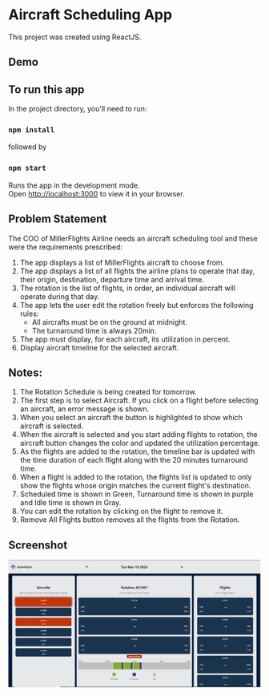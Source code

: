 # Aircraft Scheduling App

This project was created using ReactJS.

## Demo


## To run this app

In the project directory, you'll need to run:

### `npm install`

followed by 

### `npm start`

Runs the app in the development mode.\
Open [http://localhost:3000](http://localhost:3000) to view it in your browser.

## Problem Statement
The COO of MillerFlights Airline needs an aircraft scheduling tool and these were the requirements prescribed:
1. The app displays a list of MillerFlights aircraft to choose from.
2. The app displays a list of all flights the airline plans to operate that day, their origin, destination, departure time and arrival time.
3. The rotation is the list of flights, in order, an individual aircraft will operate during that day.
4. The app lets the user edit the rotation freely but enforces the following rules:
    - All aircrafts must be on the ground at midnight.
    - The turnaround time is always 20min.
5. The app must display, for each aircraft, its utilization in percent.
6. Display aircraft timeline for the selected aircraft.

## Notes:
1. The Rotation Schedule is being created for tomorrow.
2. The first step is to select Aircraft. If you click on a flight before selecting an aircraft, an error message is shown.
3. When you select an aircraft the button is highlighted to show which aircraft is selected.
4. When the aircraft is selected and you start adding flights to rotation, the aircraft button changes the color and updated the utilization percentage.
5. As the flights are added to the rotation, the timeline bar is updated with the time duration of each flight along with the 20 minutes turnaround time. 
6. When a flight is added to the rotation, the flights list is updated to only show the flights whose origin matches the current flight's destination.
7. Scheduled time is shown in Green, Turnaround time is shown in purple and Idle time is shown in Gray.
8. You can edit the rotation by clicking on the flight to remove it.
9. Remove All Flights button removes all the flights from the Rotation.

## Screenshot

![AircraftScheduling!](public/screenshot.PNG)
